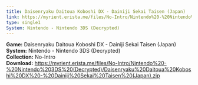 ```yaml
---
title: Daisenryaku Daitoua Koboshi DX - Dainiji Sekai Taisen (Japan)
link: https://myrient.erista.me/files/No-Intro/Nintendo%20-%20Nintendo%203DS%20(Decrypted)/Daisenryaku%20Daitoua%20Koboshi%20DX%20-%20Dainiji%20Sekai%20Taisen%20(Japan).zip
type: single1
System: Nintendo - Nintendo 3DS (Decrypted)
---
```

<b>Game:</b> Daisenryaku Daitoua Koboshi DX - Dainiji Sekai Taisen (Japan)<br>
<b>System:</b> Nintendo - Nintendo 3DS (Decrypted)<br>
<b>Collection:</b> No-Intro<br>
<b>Download:</b> https://myrient.erista.me/files/No-Intro/Nintendo%20-%20Nintendo%203DS%20(Decrypted)/Daisenryaku%20Daitoua%20Koboshi%20DX%20-%20Dainiji%20Sekai%20Taisen%20(Japan).zip